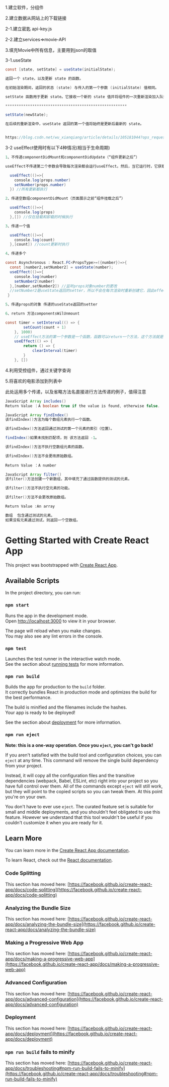 
1.建立软件，分组件

2.建立数据从网站上的下载链接

2-1.建立密匙 api-key.js

2-2.建立services=>movie-API

3.填充Movie中所有信息，主要用到json的取值

3-1.useState

```java
const [state, setState] = useState(initialState);

返回一个 state，以及更新 state 的函数。

在初始渲染期间，返回的状态 (state) 与传入的第一个参数 (initialState) 值相同。

setState 函数用于更新 state。它接收一个新的 state 值并将组件的一次重新渲染加入队列。

******************************************************

setState(newState);

在后续的重新渲染中，useState 返回的第一个值将始终是更新后最新的 state。


https://blog.csdn.net/wu_xianqiang/article/details/105181044?ops_request_misc=%257B%2522request%255Fid%2522%253A%2522165421241116782184690721%2522%252C%2522scm%2522%253A%252220140713.130102334..%2522%257D&request_id=165421241116782184690721&biz_id=0&utm_medium=distribute.pc_search_result.none-task-blog-2~all~top_positive~default-1-105181044-null-null.142^v11^control,157^v13^control&utm_term=useState&spm=1018.2226.3001.4187
```

3-2 useEffect使用时有以下4种情况(相当于生命周期)
```java
1、不传递componentDidMount和componentDidUpdate（“组件更新之后”）

useEffect不传递第二个参数会导致每次渲染都会运行useEffect。然后，当它运行时，它获取数据并更新状态。然后，一旦状态更新，组件将重新呈现，这将再次触发useEffect，这就是问题所在。

  useEffect(()=>{
    console.log(props.number)
    setNumber(props.number)
  }) //所有更新都执行

2、传递空数组componentDidMount（页面展示之前“组件挂载之后”）

  useEffect(()=>{
    console.log(props)
  },[]) //仅在挂载和卸载的时候执行

3、传递一个值

  useEffect(()=>{
    console.log(count)
  },[count]) //count更新时执行

4、传递多个

const Asynchronous : React.FC<PropsType>=({number})=>{
  const [number2,setNumber2] = useState(number);
  useEffect(()=>{
    console.log(number)
    setNumber2(number)
  },[number,setNumber2]) //监听props对象number的更改
  //setNumber2是useState返回的setter，所以不会在每次渲染时重新创建它，因此effect只会运行一次
 }

5、传递props的对象 传递的useState返回的setter

6、return 方法componentsWilUnmount

const timer = setInterval(() => {
		setCount(count + 1)
	}, 1000)
	// useEffect方法的第一个参数是一个函数，函数可以return一个方法，这个方法就是在组件销毁的时候会被调用
	useEffect(() => {
		return () => {
			clearInterval(timer)
		}
	}, [])
```

4.利用受控组件，通过关键字查询

5.将喜欢的电影添加到列表中

此处运用多个传递，以及省略方法名直接进行方法传递的例子，值得注意

```java
JavaScript Array includes()
Return Value ：A boolean	true if the value is found, otherwise false.
```

```java
JavaScript Array findIndex()
该findIndex()方法为每个数组元素执行一个函数。

该findIndex()方法返回通过测试的第一个元素的索引（位置）。

findIndex()如果未找到匹配项，则 该方法返回 -1。

该findIndex()方法不执行空数组元素的函数。

该findIndex()方法不会更改原始数组。
  
Return Value ：A number
```

```java
JavaScript Array filter()
该filter()方法创建一个新数组，其中填充了通过函数提供的测试的元素。

该filter()方法不执行空元素的功能。

该filter()方法不会更改原始数组。

Return Value :An array

数组	包含通过测试的元素。
如果没有元素通过测试，则返回一个空数组。

```




# Getting Started with Create React App

This project was bootstrapped with [Create React App](https://github.com/facebook/create-react-app).

## Available Scripts

In the project directory, you can run:

### `npm start`

Runs the app in the development mode.\
Open [http://localhost:3000](http://localhost:3000) to view it in your browser.

The page will reload when you make changes.\
You may also see any lint errors in the console.

### `npm test`

Launches the test runner in the interactive watch mode.\
See the section about [running tests](https://facebook.github.io/create-react-app/docs/running-tests) for more information.

### `npm run build`

Builds the app for production to the `build` folder.\
It correctly bundles React in production mode and optimizes the build for the best performance.

The build is minified and the filenames include the hashes.\
Your app is ready to be deployed!

See the section about [deployment](https://facebook.github.io/create-react-app/docs/deployment) for more information.

### `npm run eject`

**Note: this is a one-way operation. Once you `eject`, you can't go back!**

If you aren't satisfied with the build tool and configuration choices, you can `eject` at any time. This command will remove the single build dependency from your project.

Instead, it will copy all the configuration files and the transitive dependencies (webpack, Babel, ESLint, etc) right into your project so you have full control over them. All of the commands except `eject` will still work, but they will point to the copied scripts so you can tweak them. At this point you're on your own.

You don't have to ever use `eject`. The curated feature set is suitable for small and middle deployments, and you shouldn't feel obligated to use this feature. However we understand that this tool wouldn't be useful if you couldn't customize it when you are ready for it.

## Learn More

You can learn more in the [Create React App documentation](https://facebook.github.io/create-react-app/docs/getting-started).

To learn React, check out the [React documentation](https://reactjs.org/).

### Code Splitting

This section has moved here: [https://facebook.github.io/create-react-app/docs/code-splitting](https://facebook.github.io/create-react-app/docs/code-splitting)

### Analyzing the Bundle Size

This section has moved here: [https://facebook.github.io/create-react-app/docs/analyzing-the-bundle-size](https://facebook.github.io/create-react-app/docs/analyzing-the-bundle-size)

### Making a Progressive Web App

This section has moved here: [https://facebook.github.io/create-react-app/docs/making-a-progressive-web-app](https://facebook.github.io/create-react-app/docs/making-a-progressive-web-app)

### Advanced Configuration

This section has moved here: [https://facebook.github.io/create-react-app/docs/advanced-configuration](https://facebook.github.io/create-react-app/docs/advanced-configuration)

### Deployment

This section has moved here: [https://facebook.github.io/create-react-app/docs/deployment](https://facebook.github.io/create-react-app/docs/deployment)

### `npm run build` fails to minify

This section has moved here: [https://facebook.github.io/create-react-app/docs/troubleshooting#npm-run-build-fails-to-minify](https://facebook.github.io/create-react-app/docs/troubleshooting#npm-run-build-fails-to-minify)
